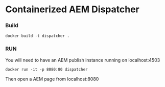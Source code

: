 # Containerized AEM Dispatcher

### Build

```
docker build -t dispatcher .
```

### RUN

You will need to have an AEM publish instance running on localhost:4503

```
docker run -it -p 8080:80 dispatcher
```

Then open a AEM page from localhost:8080
